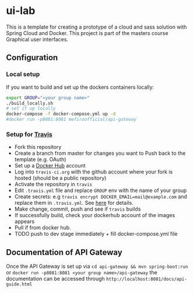 # ui-lab
This is a template for creating a prototype of a cloud and sass solution with Spring Cloud and Docker. 
This project is part of the masters course Graphical user interfaces.

## Configuration
### Local setup
If you want to build and set up the dockers containers locally:
```bash
export GROUP="<your group name>"
./build_locally.sh
# set it up locally
docker-compose -f docker-compose.yml up -d
#docker run -p8081:8081 mefiroofficial/api-gateway
```

### Setup for [Travis](https://travis-ci.org)
- Fork this repository
- Create a branch from master for changes you want to Push back to the template (e.g. OAuth)
- Set up a [Docker Hub](https://hub.docker.com/) account
- Log into  `travis-ci.org` with the github account where your fork is hosted (should be a public repository)
- Activate the repository in `travis`
- Edit `.travis.yml` file and replace `GROUP` env with the name of your group
- Create secrets: e.g `travis encrypt DOCKER_EMAIL=mail@example.com` and replace them in `.travis.yml`. 
 See [here](https://docs.travis-ci.com/user/environment-variables/#Encrypting-environment-variables) for details.
- Make change, commit, push and see if `travis` builds
- If successfully build, check your dockerhub account of the images appears
- Pull if from docker hub.
- TODO push to dev stage immediately + fill docker-compose.yml file


## Documentation of API Gateway
Once the API Gateway is set up via `cd api-gateway && mvn spring-boot:run` 
or `docker run -p8081:8081 <your group name>/api-gateway` the documentation
can be accessed through `http://localhost:8081/docs/api-guide.html`